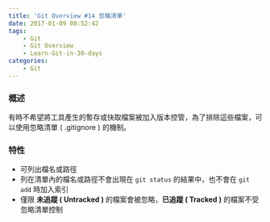 ```yaml
---
title: 'Git Overview #14 忽略清單'
date: 2017-01-09 00:52:42
tags: 
    - Git
    - Git Overview
    - Learn-Git-in-30-days
categories:
    - Git
---
```

### 概述
有時不希望將工具產生的暫存或快取檔案被加入版本控管，為了排除這些檔案，可以使用忽略清單 ( .gitignore ) 的機制。

<!-- more -->

### 特性
- 可列出檔名或路徑
- 列在清單內的檔名或路徑不會出現在 `git status` 的結果中，也不會在 `git add` 時加入索引
- 僅限 **未追蹤 ( Untracked )** 的檔案會被忽略，**已追蹤 ( Tracked )** 的檔案不受忽略清單控制